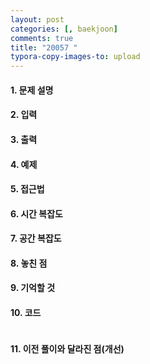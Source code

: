```yaml
---
layout: post
categories: [, baekjoon]
comments: true
title: "20057 "
typora-copy-images-to: upload
---
```


#### 1. 문제 설명



#### 2. 입력



#### 3. 출력



#### 4. 예제



#### 5. 접근법



#### 6. 시간 복잡도 



#### 7. 공간 복잡도



#### 8. 놓친 점



#### 9. 기억할 것



#### 10. 코드

```c++

```

#### 11. 이전 풀이와 달라진 점(개선)

